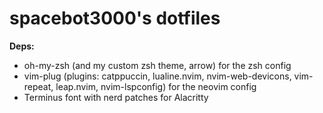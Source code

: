 # spacebot3000's dotfiles

**Deps:** 

- oh-my-zsh (and my custom zsh theme, arrow) for the zsh config
- vim-plug (plugins: catppuccin, lualine.nvim, nvim-web-devicons, vim-repeat, leap.nvim, nvim-lspconfig) for the neovim config
- Terminus font with nerd patches for Alacritty
